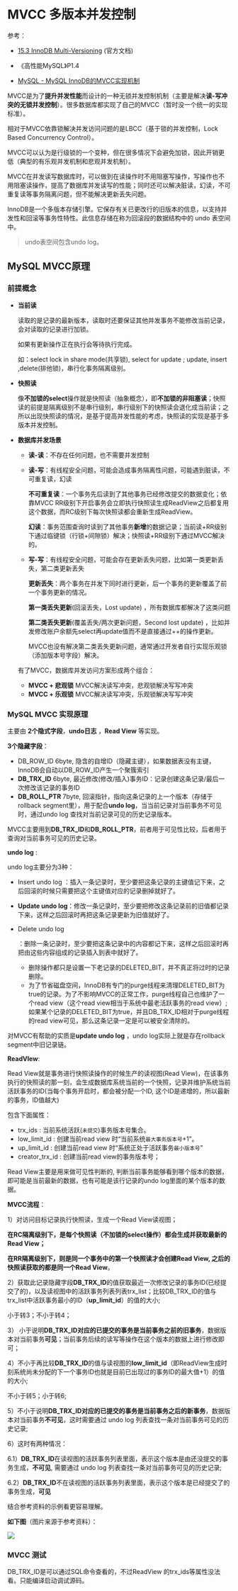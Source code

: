 # MVCC 多版本并发控制

参考：

+ [15.3 InnoDB Multi-Versioning](https://dev.mysql.com/doc/refman/8.0/en/innodb-multi-versioning.html) (官方文档)

+ 《高性能MySQL》P1.4

+ [MySQL - MySQL InnoDB的MVCC实现机制](https://pdai.tech/md/db/sql-mysql/sql-mysql-mvcc.html)



MVCC是为了**提升并发性能**而设计的一种无锁并发控制机制（主要是解决**读-写冲突的无锁并发控制**）。很多数据库都实现了自己的MVCC（暂时没一个统一的实现标准）。

相对于MVCC依靠锁解决并发访问问题的是LBCC（基于锁的并发控制，Lock Based Concurrency Control）。

MVCC可以认为是行级锁的一个变种，但在很多情况下会避免加锁，因此开销更低（典型的有乐观并发机制和悲观并发机制）。

MVCC在并发读写数据库时，可以做到在读操作时不用阻塞写操作，写操作也不用阻塞读操作，提高了数据库并发读写的性能；同时还可以解决脏读，幻读，不可重复读等事务隔离问题，但不能解决更新丢失问题。

InnoDB是一个多版本存储引擎。它保存有关已更改行的旧版本的信息，以支持并发性和回滚等事务性特性。此信息存储在称为回滚段的数据结构中的 undo 表空间中。

> undo表空间包含undo log。



## MySQL MVCC原理

### 前提概念

+ **当前读**

  读取的是记录的最新版本，读取时还要保证其他并发事务不能修改当前记录，会对读取的记录进行加锁。

  如果有更新操作正在执行会等待执行完成。

  如：select lock in share mode(共享锁), select for update ; update, insert ,delete(排他锁)，串行化事务隔离级别。

+ **快照读**

  像**不加锁的select**操作就是快照读（抽象概念），即**不加锁的非阻塞读**；快照读的前提是隔离级别不是串行级别，串行级别下的快照读会退化成当前读；之所以出现快照读的情况，是基于提高并发性能的考虑，快照读的实现是基于多版本并发控制。

+ **数据库并发场景**

  - **读-读**：不存在任何问题，也不需要并发控制

  - **读-写**：有线程安全问题，可能会造成事务隔离性问题，可能遇到脏读，不可重复读，幻读

    **不可重复读**：一个事务先后读到了其他事务已经修改提交的数据变化；依靠MVCC RR级别下开启事务会立即执行快照读生成ReadView之后都复用这个数据，而RC级别下每次快照读都会重新生成ReadView。

    **幻读**：事务范围查询时读到了其他事务**新增**的数据记录；当前读+RR级别下通过临键锁（行锁+间隙锁）解决；快照读+RR级别下通过MVCC解决的。

  - **写-写**：有线程安全问题，可能会存在更新丢失问题，比如第一类更新丢失，第二类更新丢失

    **更新丢失**：两个事务在并发下同时进行更新，后一个事务的更新覆盖了前一个事务更新的情况。

    **第一类丢失更新**(回滚丢失，Lost update) ，所有数据库都解决了这类问题

    **第二类丢失更新**(覆盖丢失/两次更新问题，Second lost update) ，比如并发修改账户余额先select再update值而不是直接通过++的操作更新。

    MVCC也没有解决第二类丢失更新问题，通常通过开发者自行实现乐观锁（添加版本号字段）解决。

  有了MVCC，数据库并发访问方案形成两个组合：

  - **MVCC + 悲观锁** MVCC解决读写冲突，悲观锁解决写写冲突
  - **MVCC + 乐观锁** MVCC解决读写冲突，乐观锁解决写写冲突

### MySQL MVCC 实现原理

主要由 **2个隐式字段**，**undo日志** ，**Read View** 等实现。

**3个隐藏字段**：

+ DB_ROW_ID 6byte, 隐含的自增ID（隐藏主键），如果数据表没有主键，InnoDB会自动以DB_ROW_ID产生一个聚簇索引
+ **DB_TRX_ID** 6byte, 最近修改(修改/插入)事务ID：记录创建这条记录/最后一次修改该记录的事务ID
+ **DB_ROLL_PTR** 7byte, 回滚指针，指向这条记录的上一个版本（存储于rollback segment里），用于配合**undo log**，当当前记录对当前事务不可见时，通过undo log 查找对当前记录可见的历史记录版本。

MVCC主要用到**DB_TRX_ID**和**DB_ROLL_PTR**，前者用于可见性比较，后者用于查询对当前事务可见的历史记录。

**undo log** : 

undo log主要分为3种：

- Insert undo log ：插入一条记录时，至少要把这条记录的主键值记下来，之后回滚的时候只需要把这个主键值对应的记录删掉就好了。

- **Update undo log**：修改一条记录时，至少要把修改这条记录前的旧值都记录下来，这样之后回滚时再把这条记录更新为旧值就好了。

- Delete undo log

  ：删除一条记录时，至少要把这条记录中的内容都记下来，这样之后回滚时再把由这些内容组成的记录插入到表中就好了。 

  - 删除操作都只是设置一下老记录的DELETED_BIT，并不真正将过时的记录删除。
  - 为了节省磁盘空间，InnoDB有专门的purge线程来清理DELETED_BIT为true的记录。为了不影响MVCC的正常工作，purge线程自己也维护了一个read view（这个read view相当于系统中最老活跃事务的read view）;如果某个记录的DELETED_BIT为true，并且DB_TRX_ID相对于purge线程的read view可见，那么这条记录一定是可以被安全清除的。

对MVCC有帮助的实质是**update undo log** ，undo log实际上就是存在rollback segment中旧记录链。

**ReadVIew**:

Read View就是事务进行快照读操作的时候生产的读视图(Read View)，在该事务执行的快照读的那一刻，会生成数据库系统当前的一个快照，记录并维护系统当前活跃事务的ID(当每个事务开启时，都会被分配一个ID, 这个ID是递增的，所以最新的事务，ID值越大)

包含下面属性：

- trx_ids : 当前系统活跃(`未提交`)事务版本号集合。
- low_limit_id : 创建当前read view 时“当前系统`最大事务版本号`+1”。
- up_limit_id : 创建当前read view 时“系统正处于活跃事务`最小版本号`”
- creator_trx_id : 创建当前read view的事务版本号；

Read View主要是用来做可见性判断的, 判断当前事务能够看到哪个版本的数据，即可能是当前最新的数据，也有可能是该行记录的undo log里面的某个版本的数据。

**MVCC流程**：

1）对访问目标记录执行快照读，生成一个Read View读视图；

**在RC隔离级别下，是每个快照读（不加锁的select操作）都会生成并获取最新的Read View；**

**在RR隔离级别下，则是同一个事务中的第一个快照读才会创建Read View, 之后的快照读获取的都是同一个Read View**。

2）获取此记录隐藏字段**DB_TRX_ID**的值获取最近一次修改记录的事务ID(已经提交了的)，以及读视图中的活跃事务列表列表trx_list；比较DB_TRX_ID的值与trx_list中活跃事务最小的ID（**up_limit_id**）的值的大小;

小于转3；不小于转4；

3） 小于说明**DB_TRX_ID对应的已提交的事务是当前事务之前的旧事务**，数据版本对当前事务**可见**；当前事务后续的读写等操作在这个版本的数据上进行修改即可；

4）不小于再比较**DB_TRX_ID**的值与读视图的**low_limit_id**（即ReadView生成时刻系统尚未分配的下一个事务ID也就是目前已出现过的事务ID的最大值+1）的值的大小;

不小于转5；小于转6;

5）不小于说明**DB_TRX_ID对应的已提交的事务是当前事务之后的新事务**，数据版本对当前事务**不可见**，这时需要通过 undo log 列表查找一条对当前事务可见的历史记录;

6）这时有两种情况：

6.1）**DB_TRX_ID**在读视图的活跃事务列表里面，表示这个版本是由还没提交的事务生成，**不可见**, 需要通过 undo log 列表查找一条对当前事务可见的历史记录;

6.2）**DB_TRX_ID**不在读视图的活跃事务列表里面，表示这个版本是已经提交了的事务生成，**可见**

结合参考资料的示例看更容易理解。

**如下图**（图片来源于参考资料）：

![](/home/arvin/mywork/database/databases/img/db-mysql-mvcc-8.png)

### MVCC 测试

DB_TRX_ID是可以通过SQL命令查看的，不过ReadView 的trx_ids等属性没法看。只能编译启动调试源码。
